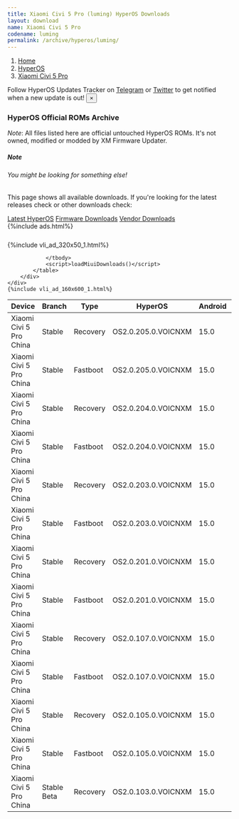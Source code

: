```yaml
---
title: Xiaomi Civi 5 Pro (luming) HyperOS Downloads
layout: download
name: Xiaomi Civi 5 Pro
codename: luming
permalink: /archive/hyperos/luming/
---
```

<nav aria-label="breadcrumb">
    <ol class="breadcrumb">
        <li class="breadcrumb-item"><a href="/">Home</a></li>
        <li class="breadcrumb-item"><a href="/hyperos/">HyperOS</a></li>
        <li class="breadcrumb-item active" aria-current="page"><a href="/hyperos/luming/">Xiaomi Civi 5 Pro</a></li>
    </ol>
</nav>
<div class="alert alert-primary alert-dismissible fade show" role="alert">
    Follow HyperOS Updates Tracker on <a href="https://t.me/MIUIUpdatesTracker" class="alert-link">Telegram</a>
     or <a href="https://twitter.com/MiFwUpdater" class="alert-link">Twitter</a> to get notified when a new update is out!
    <button type="button" class="close" data-dismiss="alert" aria-label="Close">
        <span aria-hidden="true">&times;</span>
    </button>
</div>

### HyperOS Official ROMs Archive
*Note*: All files listed here are official untouched HyperOS ROMs. It's not owned, modified or modded by XM Firmware Updater.
<div class="card">
  <div class="card-body">
    <h5 class="card-title">Note</h5>
    <h6 class="card-subtitle mb-2 text-muted">You might be looking for something else!</h6>
    <p class="card-text">This page shows all available downloads.
     If you're looking for the latest releases check or other downloads check:</p>
    <a href="/hyperos/luming/" class="card-link">Latest HyperOS</a>
    <a href="/firmware/luming/" class="card-link">Firmware Downloads</a>
    <a href="/vendor/luming/" class="card-link">Vendor Downloads</a>
  </div>
</div>
{%include ads.html%}
<div class="row justify-content-center">
    <div class="col-10">
        <div class="table-responsive-md" style="margin-top: 25px;">
            {%include vli_ad_320x50_1.html%}
            <table id="miui" class="display dt-responsive nowrap compact table table-striped table-hover table-sm">
                <thead class="thead-dark">
                    <tr>
                        <th data-ref="device">Device</th>
                        <th data-ref="branch">Branch</th>
                        <th data-ref="type">Type</th>
                        <th data-ref="miui">HyperOS</th>
                        <th data-ref="android">Android</th>
                        <th data-ref="size">Size</th>
                        <th data-ref="size">Date</th>
                        <th data-ref="link">Link</th>
                    </tr>
                </thead>
                <tbody>
                <tr><td>Xiaomi Civi 5 Pro China</td><td>Stable</td><td>Recovery</td><td>OS2.0.205.0.VOICNXM</td><td>15.0</td><td>7.8 GB</td><td>2025-09-28</td><td><a href="/hyperos/luming/stable/OS2.0.205.0.VOICNXM/">Download</a></td></tr>
<tr><td>Xiaomi Civi 5 Pro China</td><td>Stable</td><td>Fastboot</td><td>OS2.0.205.0.VOICNXM</td><td>15.0</td><td>10.1 GB</td><td>2025-09-22</td><td><a href="/hyperos/luming/stable/OS2.0.205.0.VOICNXM/">Download</a></td></tr>
<tr><td>Xiaomi Civi 5 Pro China</td><td>Stable</td><td>Recovery</td><td>OS2.0.204.0.VOICNXM</td><td>15.0</td><td>7.8 GB</td><td>2025-08-27</td><td><a href="/hyperos/luming/stable/OS2.0.204.0.VOICNXM/">Download</a></td></tr>
<tr><td>Xiaomi Civi 5 Pro China</td><td>Stable</td><td>Fastboot</td><td>OS2.0.204.0.VOICNXM</td><td>15.0</td><td>10.0 GB</td><td>2025-08-14</td><td><a href="/hyperos/luming/stable/OS2.0.204.0.VOICNXM/">Download</a></td></tr>
<tr><td>Xiaomi Civi 5 Pro China</td><td>Stable</td><td>Recovery</td><td>OS2.0.203.0.VOICNXM</td><td>15.0</td><td>7.8 GB</td><td>2025-08-07</td><td><a href="/hyperos/luming/stable/OS2.0.203.0.VOICNXM/">Download</a></td></tr>
<tr><td>Xiaomi Civi 5 Pro China</td><td>Stable</td><td>Fastboot</td><td>OS2.0.203.0.VOICNXM</td><td>15.0</td><td>10.0 GB</td><td>2025-08-02</td><td><a href="/hyperos/luming/stable/OS2.0.203.0.VOICNXM/">Download</a></td></tr>
<tr><td>Xiaomi Civi 5 Pro China</td><td>Stable</td><td>Recovery</td><td>OS2.0.201.0.VOICNXM</td><td>15.0</td><td>7.8 GB</td><td>2025-06-26</td><td><a href="/hyperos/luming/stable/OS2.0.201.0.VOICNXM/">Download</a></td></tr>
<tr><td>Xiaomi Civi 5 Pro China</td><td>Stable</td><td>Fastboot</td><td>OS2.0.201.0.VOICNXM</td><td>15.0</td><td>9.9 GB</td><td>2025-06-19</td><td><a href="/hyperos/luming/stable/OS2.0.201.0.VOICNXM/">Download</a></td></tr>
<tr><td>Xiaomi Civi 5 Pro China</td><td>Stable</td><td>Recovery</td><td>OS2.0.107.0.VOICNXM</td><td>15.0</td><td>7.8 GB</td><td>2025-06-04</td><td><a href="/hyperos/luming/stable/OS2.0.107.0.VOICNXM/">Download</a></td></tr>
<tr><td>Xiaomi Civi 5 Pro China</td><td>Stable</td><td>Fastboot</td><td>OS2.0.107.0.VOICNXM</td><td>15.0</td><td>9.9 GB</td><td>2025-05-28</td><td><a href="/hyperos/luming/stable/OS2.0.107.0.VOICNXM/">Download</a></td></tr>
<tr><td>Xiaomi Civi 5 Pro China</td><td>Stable</td><td>Recovery</td><td>OS2.0.105.0.VOICNXM</td><td>15.0</td><td>7.8 GB</td><td>2025-05-22</td><td><a href="/hyperos/luming/stable/OS2.0.105.0.VOICNXM/">Download</a></td></tr>
<tr><td>Xiaomi Civi 5 Pro China</td><td>Stable</td><td>Fastboot</td><td>OS2.0.105.0.VOICNXM</td><td>15.0</td><td>489 Bytes</td><td>2025-05-22</td><td><a href="/hyperos/luming/stable/OS2.0.105.0.VOICNXM/">Download</a></td></tr>
<tr><td>Xiaomi Civi 5 Pro China</td><td>Stable Beta</td><td>Recovery</td><td>OS2.0.103.0.VOICNXM</td><td>15.0</td><td>7.8 GB</td><td>2025-05-22</td><td><a href="/hyperos/luming/stable beta/OS2.0.103.0.VOICNXM/">Download</a></td></tr>

                </tbody>
                <script>loadMiuiDownloads()</script>
            </table>
        </div>
    </div>
    {%include vli_ad_160x600_1.html%}
</div>
